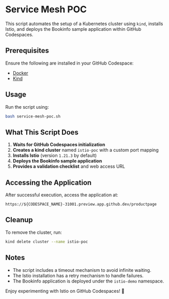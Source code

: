 # Service Mesh POC

This script automates the setup of a Kubernetes cluster using `kind`, installs Istio, and deploys the Bookinfo sample application within GitHub Codespaces.

## Prerequisites
Ensure the following are installed in your GitHub Codespace:
- [Docker](https://docs.docker.com/get-docker/)
- [Kind](https://kind.sigs.k8s.io/docs/user/quick-start/)

## Usage
Run the script using:
```sh
bash service-mesh-poc.sh
```

## What This Script Does
1. **Waits for GitHub Codespaces initialization**
2. **Creates a kind cluster** named `istio-poc` with a custom port mapping
3. **Installs Istio** (version `1.21.3` by default)
4. **Deploys the Bookinfo sample application**
5. **Provides a validation checklist** and web access URL

## Accessing the Application
After successful execution, access the application at:
```
https://${CODESPACE_NAME}-31001.preview.app.github.dev/productpage
```

## Cleanup
To remove the cluster, run:
```sh
kind delete cluster --name istio-poc
```

## Notes
- The script includes a timeout mechanism to avoid infinite waiting.
- The Istio installation has a retry mechanism to handle failures.
- The Bookinfo application is deployed under the `istio-demo` namespace.

Enjoy experimenting with Istio on GitHub Codespaces! 🚀
